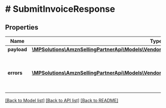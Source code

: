 # # SubmitInvoiceResponse

## Properties

Name | Type | Description | Notes
------------ | ------------- | ------------- | -------------
**payload** | [**\MPSolutions\AmznSellingPartnerApi\Models\VendorDirectFulfillmentPayments\TransactionReference**](TransactionReference.md) |  | [optional]
**errors** | [**\MPSolutions\AmznSellingPartnerApi\Models\VendorDirectFulfillmentPayments\Error[]**](Error.md) | A list of error responses returned when a request is unsuccessful. | [optional]

[[Back to Model list]](../../README.md#models) [[Back to API list]](../../README.md#endpoints) [[Back to README]](../../README.md)
